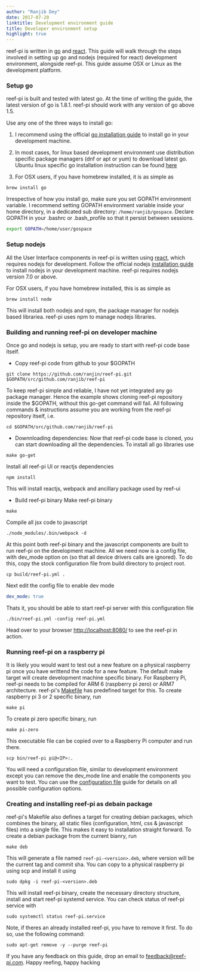 ```yaml
---
author: "Ranjib Dey"
date: 2017-07-20
linktitle: Development environment guide
title: Developer environment setup
highlight: true
---
```


reef-pi is written in [go](https://golang.org/) and [react](https://facebook.github.io/react/). This guide will walk through the steps involved in
setting up go and nodejs (required for react) development environment, alongside
reef-pi. This guide assume OSX or Linux as the development platform.

### Setup go

reef-pi is built and tested with latest go. At the time of writing the guide, the latest
version of go is 1.8.1. reef-pi should work with any version of go above 1.5.

Use any one of the three ways to install go:

1. I recommend using the official [go installation guide](https://golang.org/doc/install) to install go in your development machine.

2. In most cases, for linux based development environment use distribution specific package managers (dnf or apt or yum) to download
latest go. Ubuntu linux specific go installation instruction can be found [here](https://github.com/golang/go/wiki/Ubuntu)

3. For OSX users, if you have homebrew installed, it is as simple as

```
brew install go
```

Irrespective of how you install go, make sure you set GOPATH environment variable. I recommend setting GOPATH environment variable inside your home
directory, in a dedicated sub directory: `/home/ranjib/gospace`. Declare GOPATH in your .bashrc or .bash_profile so that it persist
between sessions.

```sh
export GOPATH=/home/user/gospace
```

### Setup nodejs

All the User Interface components in reef-pi is written using [react](https://facebook.github.io/react/), which requires nodejs
for development. Follow the official nodejs [installation guide](https://docs.npmjs.com/getting-started/installing-node) to install nodejs in your development machine.
reef-pi requires nodejs version 7.0 or above.

For OSX users, if you have homebrew installed, this is as simple as

```
brew install node
```

This will install both nodejs and npm, the package manager for nodejs based librariea. reef-pi uses npm to manage nodejs libraries.


### Building and running reef-pi on developer machine

Once go and nodejs is setup, you are ready to start with reef-pi code base itself.

- Copy reef-pi code from github to your $GOPATH

```
git clone https://github.com/ranjin/reef-pi.git $GOPATH/src/github.com/ranjib/reef-pi
```

To keep reef-pi simple and reliable, I have not yet integrated any go package manager. Hence the example shows cloning reef-pi repository
inside the $GOPATH, without this go-get command will fail. All following commands & instructions assume you are working from the reef-pi
repository itself, i.e.

```
cd $GOPATH/src/github.com/ranjib/reef-pi
```

- Downnloading dependencies: Now that reef-pi code base is cloned, you can start downloading all the dependencies. To install all go libraries use

```
make go-get
```

Install all reef-pi UI or reactjs dependencies

```
npm install
```

This will install reactjs, webpack and ancillary package used by reef-ui

- Build reef-pi binary
Make reef-pi binary
```
make
```
Compile all jsx code to javascript
```
./node_modules/.bin/webpack -d
```

At this point both reef-pi binary and the javascript components are built to run reef-pi on the development machine. All we need now is a config file, with dev_mode option on (so that all device drivers calls are ignored). To do this, copy the stock configuration file from build directory to project root.

```
cp build/reef-pi.yml .
```
Next edit the config file to enable dev mode

```yaml
dev_mode: true
```

Thats it, you should be able to start reef-pi server with this configuration file
```
./bin/reef-pi.yml -config reef-pi.yml
```
Head over to your browser [http://localhost:8080/](http://localhost:8080) to see the reef-pi in action.


### Running reef-pi on a raspberry pi

It is likely you would want to test out a new feature on a physical raspberry pi once you have writtend the code for a new feature. The default make target will create development machine specific binary. For Raspberry Pi, reef-pi needs to be compiled for ARM 6 (raspberry pi zero) or ARM7 architecture. reef-pi's [Makefile](https://github.com/ranjib/reef-pi/blob/master/Makefile)
has predefined target for this. To create raspberry pi 3 or 2 specific binary, run

```
make pi
```

To create pi zero specific binary, run

```
make pi-zero
```

This executable file can be copied over to a Raspberry Pi computer and run there.

```
scp bin/reef-pi pi@<IP>:.
```

You will need a configuration file, similar to development environment except you can remove the dev_mode line and enable the components you want to test. You can use the [configuration file](https://github.com/ranjib/reef-pi/doc/configuration.md) guide for details on all possible configuration options.


### Creating and installing reef-pi as debain package

reef-pi's Makefile also defines a target for creating debian packages, which combines the binary, all static files (configuration, html, css & javascript files) into a single file. This makes it easy to installation straight forward. To create a debian package from the current bianry, run

```
make deb
```
This will generate a file named `reef-pi-<version>.deb`, where version will be the current tag and commit sha. You can copy to a physical raspberry pi using scp  and install it using

```
sudo dpkg -i reef-pi-<version>.deb
```

This will install reef-pi binary, create the necessary directory structure, install and start reef-pi systemd service. You can check status of reef-pi service with
```
sudo systemctl status reef-pi.service
```

Note, if theres an already installed reef-pi, you have to remove it first. To do so, use the following command:

```
sudo apt-get remove -y --purge reef-pi
```

If you have any feedback on this guide, drop an email to feedback@reef-pi.com. Happy reefing, happy hacking

